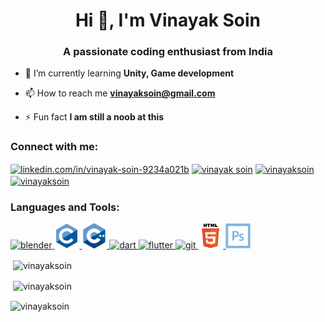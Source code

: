 <h1 align="center">Hi 👋, I'm Vinayak Soin</h1>
<h3 align="center">A passionate coding enthusiast from India</h3>

- 🌱 I’m currently learning **Unity, Game development**

- 📫 How to reach me **vinayaksoin@gmail.com**

- ⚡ Fun fact **I am still a noob at this**

<h3 align="left">Connect with me:</h3>
<p align="left">
<a href="https://linkedin.com/in/linkedin.com/in/vinayak-soin-9234a021b" target="blank"><img align="center" src="https://raw.githubusercontent.com/rahuldkjain/github-profile-readme-generator/master/src/images/icons/Social/linked-in-alt.svg" alt="linkedin.com/in/vinayak-soin-9234a021b" height="30" width="40" /></a>
<a href="https://instagram.com/vinayak soin" target="blank"><img align="center" src="https://raw.githubusercontent.com/rahuldkjain/github-profile-readme-generator/master/src/images/icons/Social/instagram.svg" alt="vinayak soin" height="30" width="40" /></a>
<a href="https://www.codechef.com/users/vinayaksoin" target="blank"><img align="center" src="https://cdn.jsdelivr.net/npm/simple-icons@3.1.0/icons/codechef.svg" alt="vinayaksoin" height="30" width="40" /></a>
<a href="https://www.hackerrank.com/vinayaksoin" target="blank"><img align="center" src="https://raw.githubusercontent.com/rahuldkjain/github-profile-readme-generator/master/src/images/icons/Social/hackerrank.svg" alt="vinayaksoin" height="30" width="40" /></a>
</p>

<h3 align="left">Languages and Tools:</h3>
<p align="left"> <a href="https://www.blender.org/" target="_blank" rel="noreferrer"> <img src="https://download.blender.org/branding/community/blender_community_badge_white.svg" alt="blender" width="40" height="40"/> </a> <a href="https://www.cprogramming.com/" target="_blank" rel="noreferrer"> <img src="https://raw.githubusercontent.com/devicons/devicon/master/icons/c/c-original.svg" alt="c" width="40" height="40"/> </a> <a href="https://www.w3schools.com/cpp/" target="_blank" rel="noreferrer"> <img src="https://raw.githubusercontent.com/devicons/devicon/master/icons/cplusplus/cplusplus-original.svg" alt="cplusplus" width="40" height="40"/> </a> <a href="https://dart.dev" target="_blank" rel="noreferrer"> <img src="https://www.vectorlogo.zone/logos/dartlang/dartlang-icon.svg" alt="dart" width="40" height="40"/> </a> <a href="https://flutter.dev" target="_blank" rel="noreferrer"> <img src="https://www.vectorlogo.zone/logos/flutterio/flutterio-icon.svg" alt="flutter" width="40" height="40"/> </a> <a href="https://git-scm.com/" target="_blank" rel="noreferrer"> <img src="https://www.vectorlogo.zone/logos/git-scm/git-scm-icon.svg" alt="git" width="40" height="40"/> </a> <a href="https://www.w3.org/html/" target="_blank" rel="noreferrer"> <img src="https://raw.githubusercontent.com/devicons/devicon/master/icons/html5/html5-original-wordmark.svg" alt="html5" width="40" height="40"/> </a> <a href="https://www.photoshop.com/en" target="_blank" rel="noreferrer"> <img src="https://raw.githubusercontent.com/devicons/devicon/master/icons/photoshop/photoshop-line.svg" alt="photoshop" width="40" height="40"/> </a> </p>

<p>&nbsp;<img align="center" src="https://github-readme-stats.vercel.app/api?username=vinayaksoin&show_icons=true&locale=en" alt="vinayaksoin" /></p>

<p>&nbsp;<img align="center" src="https://github-readme-stats.vercel.app/api?username=vinayaksoin&show_icons=true&locale=en" alt="vinayaksoin" /></p>

<p><img align="center" src="https://github-readme-streak-stats.herokuapp.com/?user=vinayaksoin&" alt="vinayaksoin" /></p>
